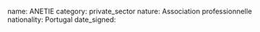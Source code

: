 name: ANETIE
category: private_sector
nature:  Association professionnelle 
nationality: Portugal
date_signed:
    